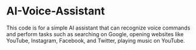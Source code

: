 # AI-Voice-Assistant
This code is for a simple AI assistant that can recognize voice commands and perform tasks such as searching on Google, opening websites like YouTube, Instagram, Facebook, and Twitter, playing music on YouTube.

